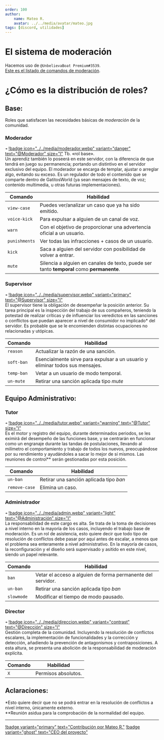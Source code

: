 ```yaml
---
order: 100
author: 
    name: Mateo R.
    avatar: ../../media/avatar/mateo.jpg
tags: [discord, utilidades]
---
```


# El sistema de moderación

Hacemos uso de `@UnbelievaBoat Premium#3539`.<br>
[Este es el listado de comandos de moderación](../cmds-bot.html).
# ¿Cómo es la distribución de roles?

## Base:
Roles que satisfacen las necesidades básicas de *moderación* de la comunidad. 
### Moderador
`➜` [!badge icon="../../media/moderador.webp" variant="danger" text="@Moderador" size="l"](#)  Tb. «rol base».<br> 
Un aprendiz también lo poseerá en este servidor, con la diferencia de que tendrá en juego su permanencia; portando un distintivo en el servidor exclusivo del equipo. 
El moderador se encarga de templar, ajustar o arreglar algo, evitando su exceso. Es un regulador de todo el contenido que se comparte dentro de GatitosWorld (ya sean mensajes de texto, de voz; contenido multimedia, u otras futuras implementaciones).

Comando | Habilidad
--- | ---
`view-case` | Puedes ver/analizar un caso que ya ha sido emitido.
`voice-kick` | Para expulsar a alguien de un canal de voz.
`warn` | Con el objetivo de proporcionar una advertencia oficial a un usuario.
`punishments` | Ver todas las infracciones + casos de un usuario.
`kick` | Saca a alguien del servidor con posibilidad de volver a entrar.
`mute` | Silencia a alguien en canales de texto, puede ser tanto **temporal** como **permanente**.

### Supervisor
`➜` [!badge icon="../../media/supervisor.webp" variant="primary" text="@Supervisor" size="l"](#) <br>
El supervisor tiene la obligación de desempeñar la posición anterior. 
Su tarea principal es la inspección del trabajo de sus compañeros, teniendo la potestad de realizar críticas y de influenciar los veredictos en las sanciones o conflictos que puedan aparecer a nivel de consumidor no implicado* del servidor.
Es probable que se le encomienden distintas ocupaciones no relacionadas y utópicas. 

Comando | Habilidad
--- | ---
`reason` | Actualizar la razón de una sanción.
`soft-ban` | Esencialmente sirve para expulsar a un usuario y eliminar todos sus mensajes.
`temp-ban` | Vetar a un usuario de modo temporal.
`un-mute` | Retirar una sanción aplicada tipo *mute*

## Equipo Administrativo: 
### Tutor
`➜` [!badge icon="../../media/tutor.webp" variant="warning" text="@Tutor" size="l"](#) <br>
Es el motor y registro del equipo, durante determinados periodos, se les eximirá del desempeño de las funciones base, y se centrarán en funcionar como un engranaje durante las tandas de postulaciones, llevando al milímetro el comportamiento y trabajo de todos los nuevos, preocupándose por su rendimiento y ayudándoles a sacar lo mejor de sí mismos.
Las reuniones de control** serán gestionadas por esta posición.

Comando | Habilidad
--- | ---
`un-ban` | Retirar una sanción aplicada tipo *ban*
`remove-case` | Elimina un caso. 
### Administrador
`➜` [!badge icon="../../media/admin.webp" variant="light" text="@Administración" size="l"](#) <br>
La responsabilidad de este cargo es alta. Se trata de la toma de decisiones a nivel interno en la mayoría de los casos, incluyendo el trabajo base de moderación. 
Es un rol de asistencia, esto quiere decir que todo tipo de resolución de conflictos debe pasar por aquí antes de escalar, a menos que el problema sea enteramente a nivel administrativo. 
En la mayoría de casos, la reconfiguración y el diseño será supervisado y asitido en este nivel, siendo un papel relevante. 

Comando | Habilidad
--- | ---
`ban`| Vetar el acceso a alguien de forma permanente del servidor.
`un-ban` | Retirar una sanción aplicada tipo *ban*
`slowmode` | Modificar el tiempo de modo pausado.
### Director
`➜` [!badge icon="../../media/direccion.webp" variant="contrast" text="@Dirección" size="l"](#)  <br>
Gestión completa de la comunidad. Incluyendo la resolución de conflictos escalares, la implementación de funcionalidades y la corrección y detección, añadiendo la prevención de antagonismos y contraposiciones. 
A esta altura, se presenta una abolición de la responsabilidad de moderación explícita. 

Comando | Habilidad
--- | ---
`X` | Permisos absolutos.

## Aclaraciones:
\*Esto quiere decir que no se podrá entrar en la resolución de conflictos a nivel interno, únicamente externo.<br>
\*\*Reunión asidua para la comprobación de la normalidad del equipo.

---
[!badge variant="primary" text="Contribución por Mateo R."](https://mateo.ltd/) [!badge variant="ghost" text="CEO del proyecto"](https://mateo.ltd/)